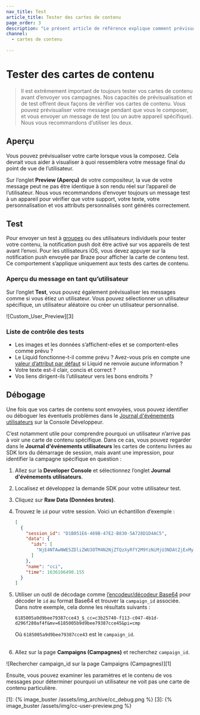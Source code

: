 ```yaml
---
nav_title: Test
article_title: Tester des cartes de contenu
page_order: 3
description: "Le présent article de référence explique comment prévisualiser et tester les cartes de contenu, et décrit certaines des meilleures pratiques."
channel:
  - cartes de contenu
  
---
```


# Tester des cartes de contenu

> Il est extrêmement important de toujours tester vos cartes de contenu avant d’envoyer vos campagnes. Nos capacités de prévisualisation et de test offrent deux façons de vérifier vos cartes de contenu. Vous pouvez prévisualiser votre message pendant que vous le composer, et vous envoyer un message de test (ou un autre appareil spécifique). Nous vous recommandons d’utiliser les deux.

## Aperçu

Vous pouvez prévisualiser votre carte lorsque vous la composez. Cela devrait vous aider à visualiser à quoi ressemblera votre message final du point de vue de l’utilisateur.

Sur l’onglet **Preview (Aperçu)** de votre compositeur, la vue de votre message peut ne pas être identique à son rendu réel sur l’appareil de l’utilisateur. Nous vous recommandons d’envoyer toujours un message test à un appareil pour vérifier que votre support, votre texte, votre personnalisation et vos attributs personnalisés sont générés correctement.

## Test

Pour envoyer un test à [groupes]({{site.baseurl}}/user_guide/administrative/app_settings/developer_console/internal_groups_tab/#content-test-groups) ou des utilisateurs individuels pour tester votre contenu, la notification push doit être activé sur vos appareils de test avant l’envoi. Pour les utilisateurs iOS, vous devez appuyer sur la notification push envoyée par Braze pour afficher la carte de contenu test. Ce comportement s’applique uniquement aux tests des cartes de contenu.

### Aperçu du message en tant qu’utilisateur

Sur l’onglet **Test**, vous pouvez également prévisualiser les messages comme si vous étiez un utilisateur. Vous pouvez sélectionner un utilisateur spécifique, un utilisateur aléatoire ou créer un utilisateur personnalisé.

![Custom_User_Preview][3]

### Liste de contrôle des tests

- Les images et les données s’affichent-elles et se comportent-elles comme prévu ?
- Le Liquid fonctionne-t-il comme prévu ? Avez-vous pris en compte une [valeur d’attribut par défaut]({{site.baseurl}}/user_guide/personalization_and_dynamic_content/liquid/conditional_logic/#accounting-for-null-attribute-values) si Liquid ne renvoie aucune information ?
- Votre texte est-il clair, concis et correct ?
- Vos liens dirigent-ils l’utilisateur vers les bons endroits ?

## Débogage

Une fois que vos cartes de contenu sont envoyées, vous pouvez identifier ou déboguer les éventuels problèmes dans le [Journal d'événements utilisateurs]({{site.baseurl}}/user_guide/administrative/app_settings/developer_console/event_user_log_tab/) sur la Console Développeur. 

C’est notamment utile pour comprendre pourquoi un utilisateur n’arrive pas à voir une carte de contenu spécifique. Dans ce cas, vous pouvez regarder dans le **Journal d'événements utilisateurs** les cartes de contenu livrées au SDK lors du démarrage de session, mais avant une impression, pour identifier la campagne spécifique en question :

1. Allez sur la **Developer Console** et sélectionnez l’onglet **Journal d'événements utilisateurs**.
2. Localisez et développez la demande SDK pour votre utilisateur test.
3. Cliquez sur **Raw Data (Données brutes)**.
4. Trouvez le `id` pour votre session. Voici un échantillon d’exemple :

    ```json
    [
      {
        "session_id": "D1B051E6-469B-47E2-B830-5A728D1D4AC5",
        "data": {
          "ids": [
            "NjE4NTAwNWE5ZDliZWU3OTM4N2NjZTQzXyRfY2M9YzNiMjU3NDAtZjExMy1jMDQ3LTRiMWQtZDI5NmYyODBhZjRmJm12PTYxODUwMDViOWQ5YmVlNzkzODdjY2U0NSZwaT1jbXA="
          ]
        },
        "name": "cci",
        "time": 1636106490.155
      }
    ]
    ```

5. Utiliser un outil de décodage comme [l’encodeur/décodeur Base64](https://www.base64decode.org/) pour décoder le `id` au format Base64 et trouver la `campaign_id` associée. Dans notre exemple, cela donne les résultats suivants :

    ```
    6185005a9d9bee79387cce43_$_cc=c3b25740-f113-c047-4b1d-d296f280af4f&mv=6185005b9d9bee79387cce45&pi=cmp
    ```

    Où `6185005a9d9bee79387cce43` est le `campaign_id`.<br><br>

6. Allez sur la page **Campaigns (Campagnes)** et recherchez `campaign_id`.

![Rechercher campaign_id sur la page Campaigns (Campagnes)][1]

Ensuite, vous pouvez examiner les paramètres et le contenu de vos messages pour déterminer pourquoi un utilisateur ne voit pas une carte de contenu particulière.

[1]: {% image_buster /assets/img_archive/cc_debug.png %}
[3]: {% image_buster /assets/img/cc-user-preview.png %}
